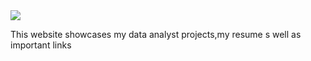 <img src="https://www.google.com/url?sa=i&url=https%3A%2F%2Ffedtechmagazine.com%2Farticle%2F2019%2F03%2Fhow-unleash-power-data-analytics&psig=AOvVaw2_XseRxpR9AXTqYdurcaGb&ust=1683261817483000&source=images&cd=vfe&ved=0CBAQjRxqFwoTCKi42Yft2v4CFQAAAAAdAAAAABAJ"/>

This website showcases my data analyst projects,my resume s well as important links 